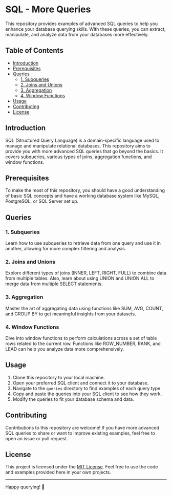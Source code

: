 # SQL - More Queries

This repository provides examples of advanced SQL queries to help you enhance your database querying skills. With these queries, you can extract, manipulate, and analyze data from your databases more effectively.

## Table of Contents

- [Introduction](#introduction)
- [Prerequisites](#prerequisites)
- [Queries](#queries)
  - [1. Subqueries](#1-subqueries)
  - [2. Joins and Unions](#2-joins-and-unions)
  - [3. Aggregation](#3-aggregation)
  - [4. Window Functions](#4-window-functions)
- [Usage](#usage)
- [Contributing](#contributing)
- [License](#license)

## Introduction

SQL (Structured Query Language) is a domain-specific language used to manage and manipulate relational databases. This repository aims to provide you with more advanced SQL queries that go beyond the basics. It covers subqueries, various types of joins, aggregation functions, and window functions.

## Prerequisites

To make the most of this repository, you should have a good understanding of basic SQL concepts and have a working database system like MySQL, PostgreSQL, or SQL Server set up.

## Queries

### 1. Subqueries

Learn how to use subqueries to retrieve data from one query and use it in another, allowing for more complex filtering and analysis.

### 2. Joins and Unions

Explore different types of joins (INNER, LEFT, RIGHT, FULL) to combine data from multiple tables. Also, learn about using UNION and UNION ALL to merge data from multiple SELECT statements.

### 3. Aggregation

Master the art of aggregating data using functions like SUM, AVG, COUNT, and GROUP BY to get meaningful insights from your datasets.

### 4. Window Functions

Dive into window functions to perform calculations across a set of table rows related to the current row. Functions like ROW_NUMBER, RANK, and LEAD can help you analyze data more comprehensively.

## Usage

1. Clone this repository to your local machine.
2. Open your preferred SQL client and connect it to your database.
3. Navigate to the `queries` directory to find examples of each query type.
4. Copy and paste the queries into your SQL client to see how they work.
5. Modify the queries to fit your database schema and data.

## Contributing

Contributions to this repository are welcome! If you have more advanced SQL queries to share or want to improve existing examples, feel free to open an issue or pull request.

## License

This project is licensed under the [MIT License](LICENSE). Feel free to use the code and examples provided here in your own projects.

---

Happy querying! 🎉